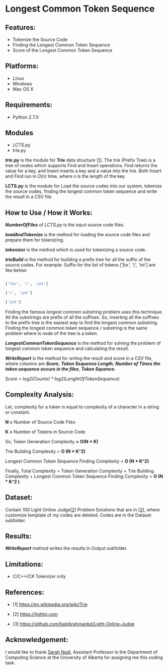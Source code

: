 
# Longest Common Token Sequence

## Features:
* Tokenize the Source Code
* Finding the Longest Common Token Sequence
* Score of the Longest Common Token Sequence

## Platforms:
* Linux
* Windows
* Mac OS X

## Requirements:
* Python 2.7.X


## Modules

- LCTS.py
- trie.py

_**trie.py**_ is the module for **Trie** data structure [[1](#references)]. The trie (Prefix Tree) is a tree of nodes which supports Find and Insert operations. Find returns the value for a key, and Insert inserts a key and a value into the trie. Both Insert and Find run in _O(n)_ time, where n is the length of the key.

__**LCTS.py**__ is the module for Load the source codes into our system, tokenize the source codes, finding the longest common token sequence and write the result in a CSV file.

## How to Use / How it Works:

**_NumberOfFiles_**  of _LCTS.py_ is the input source code files. 

**_loadAndTokenize_** is the method for loading the source code files and prepare them for tokenizing.

**_tokenizer_** is the method which is used for tokenizing a source code.

**_trieBuild_** is the method for building a prefix tree for all the suffix of the source codes. For example:
Suffix for the list of tokens _['for', '(', 'int']_ are like below:

```python

['for', '(', 'int']

['(', 'int']

['int']
```

Finding the famous _longest common substring_ problem uses this technique. All the substrings are prefix of all the suffixes. So, inserting all the suffixes to the prefix tree is the easiest way to find the longest common substring. Finding the longest common token sequence / substring is the same problem where is node of the tree is a _token_.

**_LongestCommonTokenSequence_** is the method for solving the problem of longest common token sequence and calculating the result.

**_WriteReport_** is the method for wrting the result and score in a CSV file, where columns are **_Score_**, **_Token Sequence Length_**, **_Number of Times the token sequence occurs in the files_**, **_Token Squence_**.

_Score = log2(Counts) * log2(LenghtOfTokenSequence)_



## Complexity Analysis:

Let, complexity for a token is equal to complexity of a character in a string or constant.

**N =** Number of Source Code Files

**K =**  Number of Tokens in Source Code

So, Token Generation Complexity **= O(N * K)**

Trie Building Complexity = **O (N * K^2)**

Longest Common Token Sequence Finding Complexity = **O (N * K^2)**

Finally, Total Complexity  = Token Generation Complexity + Trie Building Complexity + Longest Common Token Sequence Finding Complexity  = **O (N * K^2 )**


## Dataset:
Contain _100_ Light Online Judge[[2](#references)] Problem Solutions that are in [[3](#references)], where customize template of my codes are deleted. Codes are in the Dataset subfolder.

## Results:
**_WriteReport_**  method writes the results in Output subfolder.

## Limitations:

* C/C++/C# Tokenizer only

## References:

- [1] https://en.wikipedia.org/wiki/Trie

- [2] https://lightoj.com

- [3] https://github.com/habibrahmanbd/Light-Online-Judge

## Acknowledgement:
I would like to thank <a href = "https://sarahnadi.org/" > Sarah Nadi</a>, Assistant Professor in the Department of Computing Science at the University of Alberta for assigning me this coding task.
